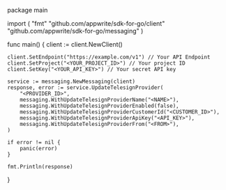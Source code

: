 package main

import (
    "fmt"
    "github.com/appwrite/sdk-for-go/client"
    "github.com/appwrite/sdk-for-go/messaging"
)

func main() {
    client := client.NewClient()

    client.SetEndpoint("https://example.com/v1") // Your API Endpoint
    client.SetProject("<YOUR_PROJECT_ID>") // Your project ID
    client.SetKey("<YOUR_API_KEY>") // Your secret API key

    service := messaging.NewMessaging(client)
    response, error := service.UpdateTelesignProvider(
        "<PROVIDER_ID>",
        messaging.WithUpdateTelesignProviderName("<NAME>"),
        messaging.WithUpdateTelesignProviderEnabled(false),
        messaging.WithUpdateTelesignProviderCustomerId("<CUSTOMER_ID>"),
        messaging.WithUpdateTelesignProviderApiKey("<API_KEY>"),
        messaging.WithUpdateTelesignProviderFrom("<FROM>"),
    )

    if error != nil {
        panic(error)
    }

    fmt.Println(response)
}
